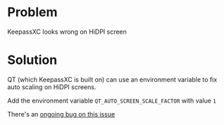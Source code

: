# Problem

KeepassXC looks wrong on HiDPI screen

# Solution

QT (which KeepassXC is built on) can use an environment variable to fix auto scaling on HiDPI screens.

Add the environment variable `QT_AUTO_SCREEN_SCALE_FACTOR` with value `1`

There's an [ongoing bug on this issue](https://github.com/keepassxreboot/keepassxc/issues/1888)